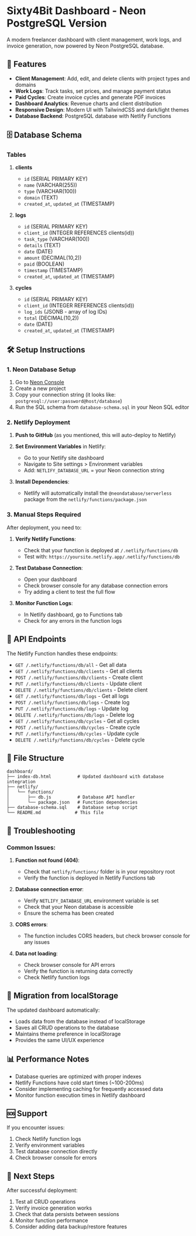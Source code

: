 # Sixty4Bit Dashboard - Neon PostgreSQL Version

A modern freelancer dashboard with client management, work logs, and invoice generation, now powered by Neon PostgreSQL database.

## 🚀 Features

- **Client Management**: Add, edit, and delete clients with project types and domains
- **Work Logs**: Track tasks, set prices, and manage payment status
- **Paid Cycles**: Create invoice cycles and generate PDF invoices
- **Dashboard Analytics**: Revenue charts and client distribution
- **Responsive Design**: Modern UI with TailwindCSS and dark/light themes
- **Database Backend**: PostgreSQL database with Netlify Functions

## 🗄️ Database Schema

### Tables

1. **clients**
   - `id` (SERIAL PRIMARY KEY)
   - `name` (VARCHAR(255))
   - `type` (VARCHAR(100))
   - `domain` (TEXT)
   - `created_at`, `updated_at` (TIMESTAMP)

2. **logs**
   - `id` (SERIAL PRIMARY KEY)
   - `client_id` (INTEGER REFERENCES clients(id))
   - `task_type` (VARCHAR(100))
   - `details` (TEXT)
   - `date` (DATE)
   - `amount` (DECIMAL(10,2))
   - `paid` (BOOLEAN)
   - `timestamp` (TIMESTAMP)
   - `created_at`, `updated_at` (TIMESTAMP)

3. **cycles**
   - `id` (SERIAL PRIMARY KEY)
   - `client_id` (INTEGER REFERENCES clients(id))
   - `log_ids` (JSONB - array of log IDs)
   - `total` (DECIMAL(10,2))
   - `date` (DATE)
   - `created_at`, `updated_at` (TIMESTAMP)

## 🛠️ Setup Instructions

### 1. Neon Database Setup

1. Go to [Neon Console](https://console.neon.tech/)
2. Create a new project
3. Copy your connection string (it looks like: `postgresql://user:password@host/database`)
4. Run the SQL schema from `database-schema.sql` in your Neon SQL editor

### 2. Netlify Deployment

1. **Push to GitHub** (as you mentioned, this will auto-deploy to Netlify)

2. **Set Environment Variables** in Netlify:
   - Go to your Netlify site dashboard
   - Navigate to Site settings > Environment variables
   - Add: `NETLIFY_DATABASE_URL` = your Neon connection string

3. **Install Dependencies**:
   - Netlify will automatically install the `@neondatabase/serverless` package from the `netlify/functions/package.json`

### 3. Manual Steps Required

After deployment, you need to:

1. **Verify Netlify Functions**:
   - Check that your function is deployed at `/.netlify/functions/db`
   - Test with: `https://yoursite.netlify.app/.netlify/functions/db`

2. **Test Database Connection**:
   - Open your dashboard
   - Check browser console for any database connection errors
   - Try adding a client to test the full flow

3. **Monitor Function Logs**:
   - In Netlify dashboard, go to Functions tab
   - Check for any errors in the function logs

## 🔧 API Endpoints

The Netlify Function handles these endpoints:

- `GET /.netlify/functions/db/all` - Get all data
- `GET /.netlify/functions/db/clients` - Get all clients
- `POST /.netlify/functions/db/clients` - Create client
- `PUT /.netlify/functions/db/clients` - Update client
- `DELETE /.netlify/functions/db/clients` - Delete client
- `GET /.netlify/functions/db/logs` - Get all logs
- `POST /.netlify/functions/db/logs` - Create log
- `PUT /.netlify/functions/db/logs` - Update log
- `DELETE /.netlify/functions/db/logs` - Delete log
- `GET /.netlify/functions/db/cycles` - Get all cycles
- `POST /.netlify/functions/db/cycles` - Create cycle
- `PUT /.netlify/functions/db/cycles` - Update cycle
- `DELETE /.netlify/functions/db/cycles` - Delete cycle

## 📁 File Structure

```
dashboard/
├── index-db.html          # Updated dashboard with database integration
├── netlify/
│   └── functions/
│       ├── db.js          # Database API handler
│       └── package.json   # Function dependencies
├── database-schema.sql    # Database setup script
└── README.md             # This file
```

## 🚨 Troubleshooting

### Common Issues:

1. **Function not found (404)**:
   - Check that `netlify/functions/` folder is in your repository root
   - Verify the function is deployed in Netlify Functions tab

2. **Database connection error**:
   - Verify `NETLIFY_DATABASE_URL` environment variable is set
   - Check that your Neon database is accessible
   - Ensure the schema has been created

3. **CORS errors**:
   - The function includes CORS headers, but check browser console for any issues

4. **Data not loading**:
   - Check browser console for API errors
   - Verify the function is returning data correctly
   - Check Netlify function logs

## 🔄 Migration from localStorage

The updated dashboard automatically:
- Loads data from the database instead of localStorage
- Saves all CRUD operations to the database
- Maintains theme preference in localStorage
- Provides the same UI/UX experience

## 📊 Performance Notes

- Database queries are optimized with proper indexes
- Netlify Functions have cold start times (~100-200ms)
- Consider implementing caching for frequently accessed data
- Monitor function execution times in Netlify dashboard

## 🆘 Support

If you encounter issues:
1. Check Netlify function logs
2. Verify environment variables
3. Test database connection directly
4. Check browser console for errors

## 🎯 Next Steps

After successful deployment:
1. Test all CRUD operations
2. Verify invoice generation works
3. Check that data persists between sessions
4. Monitor function performance
5. Consider adding data backup/restore features
